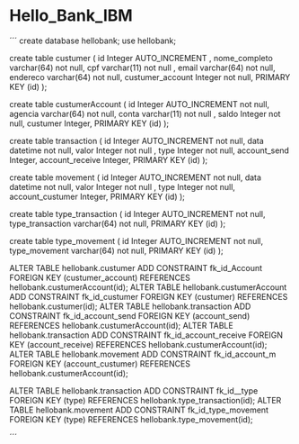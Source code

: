 # Hello_Bank_IBM
´´´
create database hellobank;
use hellobank;

create table custumer (
id Integer AUTO_INCREMENT ,
nome_completo varchar(64) not null,
cpf varchar(11) not null ,
email varchar(64) not null,
endereco varchar(64) not null,
custumer_account Integer not null,
PRIMARY KEY (id)
);

create table custumerAccount (
id Integer AUTO_INCREMENT not null,
agencia varchar(64) not null,
conta varchar(11) not null ,
saldo Integer not null,
custumer Integer,
PRIMARY KEY (id)
);

create table transaction (
id Integer AUTO_INCREMENT not null,
data datetime  not null,
valor Integer not null ,
type Integer not null,
account_send Integer,
account_receive Integer,
PRIMARY KEY (id)
);

create table movement (
id Integer AUTO_INCREMENT not null,
data datetime  not null,
valor Integer not null ,
type Integer not null,
account_custumer Integer,
PRIMARY KEY (id)
);


create table type_transaction (
id Integer AUTO_INCREMENT not null,
type_transaction varchar(64)  not null,
PRIMARY KEY (id)
);

create table type_movement (
id Integer AUTO_INCREMENT not null,
type_movement varchar(64)  not null,
PRIMARY KEY (id)
);


ALTER TABLE hellobank.custumer ADD CONSTRAINT fk_id_Account FOREIGN KEY (custumer_account) REFERENCES hellobank.custumerAccount(id);
ALTER TABLE hellobank.custumerAccount ADD CONSTRAINT fk_id_custumer FOREIGN KEY (custumer) REFERENCES hellobank.custumer(id);
ALTER TABLE hellobank.transaction ADD CONSTRAINT fk_id_account_send FOREIGN KEY (account_send) REFERENCES hellobank.custumerAccount(id);
ALTER TABLE hellobank.transaction ADD CONSTRAINT fk_id_account_receive FOREIGN KEY (account_receive) REFERENCES hellobank.custumerAccount(id);
ALTER TABLE hellobank.movement ADD CONSTRAINT fk_id_account_m FOREIGN KEY (account_custumer) REFERENCES hellobank.custumerAccount(id);


ALTER TABLE hellobank.transaction ADD CONSTRAINT fk_id__type FOREIGN KEY (type) REFERENCES hellobank.type_transaction(id);
ALTER TABLE hellobank.movement ADD CONSTRAINT fk_id_type_movement FOREIGN KEY (type) REFERENCES hellobank.type_movement(id);


´´´
